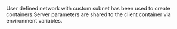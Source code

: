 User defined network with custom subnet has been used to create containers.Server parameters are shared to the client container via environment variables.
